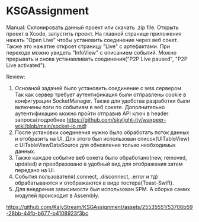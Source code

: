 # KSGAssignment
Manual: Склонировать данный проект или скачать .zip file. Открыть проект в Xcode, запустить проект. На главной странице приложения нажать "Open Live" чтобы установить соединение через веб сокет. Также это нажатие откроет страницу "Live" с артефактами. При переходе можно увидеть "InfoView" c описанием событий. Можно прерывать и снова устанавливать соединения("P2P Live paused", "P2P Live activated").

Review: 
1. Основной задачей было установить соединение с wss сервером. Так как сервер требует аутентификация были отправлены cookie в конфигурации SocketManager. Также для удобства разработки были включены логи по событиям в веб сокете. Дополнительно аутентификацию можно пройти отправив API ключ в header запроса(подробнее https://github.com/skylight-ity/waxpeer-wiki/blob/main/socket-io.md)
2. После установки соединения нужно было обработать поток данных и отобразить на UI. Для этого был использован список(UITableView) с UITableViewDataSource для обновление только необходимых данных.
3. Также каждое событие веб сокета было обработано(new, removed, updated) и преобразовано в удобный вид для отображения затем передано на UI.
4. События пользователя(.connect, .disconnect, .error и тд) обрабатываются и отображаются в виде тостера(Toast-Swift).
5. Для внедрения зависимости был использован SPM. А сборка самих модулей происходит в Assembly.


https://github.com/KalyStream/KSGAssignment/assets/25535551/53706b59-28bb-44fb-b677-b4108923f3bc

